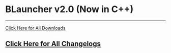 # BLauncher v2.0 (Now in C++)
---

[Click Here for All Downloads](https://techarchives.rf.gd/home.html)

[Click Here for All Changelogs](https://techarchives.rf.gd/history.html)
---

